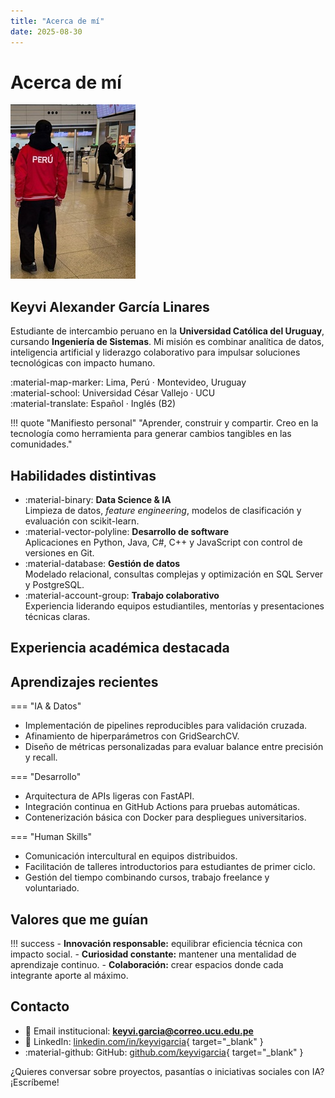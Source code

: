 ```yaml
---
title: "Acerca de mí"
date: 2025-08-30
---
```


# Acerca de mí

<div class="grid" markdown>

<div markdown>

![Perfil](assets/profile3.jpg)
</div>

<div markdown>

## Keyvi Alexander García Linares

Estudiante de intercambio peruano en la **Universidad Católica del Uruguay**, cursando **Ingeniería de Sistemas**. Mi misión es combinar analítica de datos, inteligencia artificial y liderazgo colaborativo para impulsar soluciones tecnológicas con impacto humano.

:material-map-marker: Lima, Perú · Montevideo, Uruguay  
:material-school: Universidad César Vallejo · UCU  
:material-translate: Español · Inglés (B2)

</div>

</div>

!!! quote "Manifiesto personal"
    "Aprender, construir y compartir. Creo en la tecnología como herramienta para generar cambios tangibles en las comunidades."

## Habilidades distintivas

<div class="grid cards" markdown>

-   :material-binary: **Data Science & IA**  
    Limpieza de datos, *feature engineering*, modelos de clasificación y evaluación con scikit-learn.
-   :material-vector-polyline: **Desarrollo de software**  
    Aplicaciones en Python, Java, C#, C++ y JavaScript con control de versiones en Git.
-   :material-database: **Gestión de datos**  
    Modelado relacional, consultas complejas y optimización en SQL Server y PostgreSQL.
-   :material-account-group: **Trabajo colaborativo**  
    Experiencia liderando equipos estudiantiles, mentorías y presentaciones técnicas claras.

</div>

## Experiencia académica destacada



## Aprendizajes recientes

=== "IA & Datos"

- Implementación de pipelines reproducibles para validación cruzada.
- Afinamiento de hiperparámetros con GridSearchCV.
- Diseño de métricas personalizadas para evaluar balance entre precisión y recall.

=== "Desarrollo"

- Arquitectura de APIs ligeras con FastAPI.
- Integración continua en GitHub Actions para pruebas automáticas.
- Contenerización básica con Docker para despliegues universitarios.

=== "Human Skills"

- Comunicación intercultural en equipos distribuidos.
- Facilitación de talleres introductorios para estudiantes de primer ciclo.
- Gestión del tiempo combinando cursos, trabajo freelance y voluntariado.

## Valores que me guían

!!! success
    - **Innovación responsable:** equilibrar eficiencia técnica con impacto social.
    - **Curiosidad constante:** mantener una mentalidad de aprendizaje continuo.
    - **Colaboración:** crear espacios donde cada integrante aporte al máximo.

## Contacto

- 📧 Email institucional: **keyvi.garcia@correo.ucu.edu.pe**
- 💼 LinkedIn: [linkedin.com/in/keyvigarcia](https://www.linkedin.com/in/keyvigarcia/){ target="_blank" }
- :material-github: GitHub: [github.com/keyvigarcia](https://github.com/keyvigarcia){ target="_blank" }

¿Quieres conversar sobre proyectos, pasantías o iniciativas sociales con IA? ¡Escríbeme!

